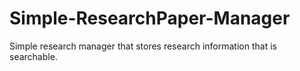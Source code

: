 # Simple-ResearchPaper-Manager
Simple research manager that stores research information that is searchable. 
